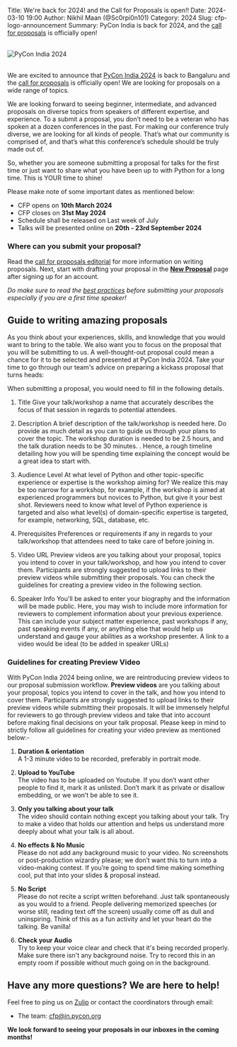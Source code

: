 Title: We're back for 2024! and the Call for Proposals is open!!
Date: 2024-03-10 19:00
Author: Nikhil Maan (@Sc0rpi0n101)
Category: 2024
Slug: cfp-logo-announcement
Summary: PyCon India is back for 2024, and the [call for proposals](https://in.pycon.org/cfp/2024/proposals/) is officially open!

<br/>
<div class="text-center">
  <a href="https://in.pycon.org/2024/" target="_blank" style="border: none; text-decoration: none;">
    <img src="{static}/theme/images/logo_2024.png" alt="PyCon India 2024" class="img-fluid responsive-image">
  </a>
</div>
<br/>

We are excited to announce that [PyCon India 2024](https://in.pycon.org/2024/) is back to Bangaluru and the [call for proposals](https://in.pycon.org/cfp/2024/proposals/) is officially open! We are looking for proposals on a wide range of topics.

We are looking forward to seeing beginner, intermediate, and advanced proposals on diverse topics from speakers of different expertise, and experience. To a submit a proposal, you don’t need to be a veteran who has spoken at a dozen conferences in the past. For making our conference truly diverse, we are looking for all kinds of people. That’s what our community is comprised of, and that’s what this conference’s schedule should be truly made out of.

So, whether you are someone submitting a proposal for talks for the first time or just want to share what you have been up to with Python for a long time. This is YOUR time to shine!

Please make note of some important dates as mentioned below:

- CFP opens on **10th March 2024**
- CFP closes on **31st May 2024**
- Schedule shall be released on Last week of July
- Talks will be presented online on **20th - 23rd September 2024**

### Where can you submit your proposal?

Read the [call for proposals editorial](https://in.pycon.org/cfp/2024/proposals/) for more information on writing proposals. Next, start with drafting your proposal in the [**New Proposal**](https://in.pycon.org/cfp/2024/proposals/create/) page after signing up for an account.

*Do make sure to read the [best practices](https://github.com/pythonindia/junction/wiki/Speaker-best-practices) before submitting your proposals especially if you are a first time speaker!*

## Guide to writing amazing proposals

As you think about your experiences, skills, and knowledge that you would want to bring to the table. We also want you to focus on the proposal that you will be submitting to us. A well-thought-out proposal could mean a chance for it to be selected and presented at PyCon India 2024. Take your time to go through our team's advice on preparing a kickass proposal that turns heads:

When submitting a proposal, you would need to fill in the following details.

1. Title
Give your talk/workshop a name that accurately describes the focus of that session in regards to potential attendees.

2. Description
A brief description of the talk/workshop is needed here. Do provide as much detail as you can to guide us through your plans to cover the topic. The workshop duration is needed to be 2.5 hours, and the talk duration needs to be 30 minutes. . Hence, a rough timeline detailing how you will be spending time explaining the concept would be a great idea to start with.

3. Audience Level
At what level of Python and other topic-specific experience or expertise is the workshop aiming for? We realize this may be too narrow for a workshop, for example, if the workshop is aimed at experienced programmers but novices to Python, but give it your best shot. Reviewers need to know what level of Python experience is targeted and also what level(s) of domain-specific expertise is targeted, for example, networking, SQL, database, etc.

4. Prerequisites
Preferences or requirements if any in regards to your talk/workshop that attendees need to take care of before joining in.

5. Video URL
Preview videos are you talking about your proposal, topics you intend to cover in your talk/workshop, and how you intend to cover them. Participants are strongly suggested to upload links to their preview videos while submitting their proposals. You can check the guidelines for creating a preview video in the following section.

6. Speaker Info
You'll be asked to enter your biography and the information will be made public. Here, you may wish to include more information for reviewers to complement information about your previous experience. This can include your subject matter experience, past workshops if any, past speaking events if any, or anything else that would help us understand and gauge your abilities as a workshop presenter. A link to a video would be ideal (to be added in speaker URLs)

### Guidelines for creating Preview Video

With PyCon India 2024 being online, we are reintroducing preview videos to our proposal submission workflow. **Preview videos** are you talking about your proposal, topics you intend to cover in the talk, and how you intend to cover them. Participants are strongly suggested to upload links to their preview videos while submitting their proposals. It will be immensely helpful for reviewers to go through preview videos and take that into account before making final decisions on your talk proposal. Please keep in mind to strictly follow all guidelines for creating your video preview as mentioned below:-

1. **Duration & orientation**  
A 1-3 minute video to be recorded, preferably in portrait mode.

2. **Upload to YouTube**  
The video has to be uploaded on Youtube. If you don’t want other people to find it, mark it as unlisted. Don’t mark it as private or disallow embedding, or we won’t be able to see it. ​

3. **Only you talking about your talk**  
The video should contain nothing except you talking about your talk.​ Try to make a video that holds our attention and helps us understand more deeply about what your talk is all about.

4. **No effects & No Music**  
Please do not add any background music to your video. ​No screenshots or post-production wizardry please; we don’t want this to turn into a video-making contest. If you’re going to spend time making something cool, put that into your slides & proposal instead.

5. **No Script**  
Please do not recite a script written beforehand. Just talk spontaneously as you would to a friend. People delivering memorized speeches (or worse still, reading text off the screen) usually come off as dull and uninspiring. Think of this as a fun activity and let your heart do the talking. Be vanilla!

6. **Check your Audio**  
Try to keep your voice clear and check that it's being recorded properly. Make sure there isn't any background noise. Try to record this in an empty room if possible without much going on in the background.

## Have any more questions? We are here to help!

Feel free to ping us on [Zulip](https://pyconindia.zulipchat.com/) or contact the coordinators through email:

- The team: [cfp@in.pycon.org](mailto:cfp@in.pycon.org)

**We look forward to seeing your proposals in our inboxes in the coming months!**
